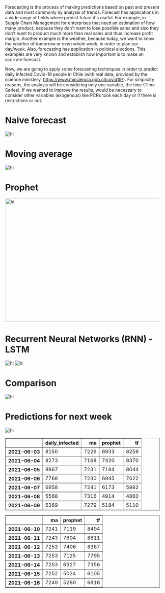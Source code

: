 Forecasting is the process of making predictions based on past and present data and most commonly by analysis of trends.
Forecast has applications in a wide range of fields where predict future it's useful. 
For example, in Supply Chain Management for enterprises that need an estimation of how many product, because they don't want to lose possible sales and also they don't want to product much more than real sales and thus increase profit margin.
Another example is the weather, because today, we want to know the weather of tomorrow or even whole week, in order to plan our day/week.
Also, forecasting has application in political elections. 
This examples are very known and establish how important is to make an acurrate forecast.


Now, we are going to apply some forecasting techniques in order to predict daily infected Covid-19 people in Chile (with real data, provided by the science ministery, https://www.minciencia.gob.cl/covid19/). For simplicity reasons, the analysis will be considering only one variable, the time (Time Series). If we wanted to improve the results, would be necessary to consider other variables (exogenous) like PCRs took each day or if there is restrictions or not. 

<h1> Naive forecast </h1>

<img src="https://raw.githubusercontent.com/RodrigoZelada/RodrigoZelada.github.io/master/images/naive.png" alt="hi" class="inline"/>

<h1> Moving average </h1>

<img src="https://raw.githubusercontent.com/RodrigoZelada/RodrigoZelada.github.io/master/images/ma.png" alt="hi" class="inline"/>

<h1> Prophet </h1>

<img src="https://raw.githubusercontent.com/RodrigoZelada/RodrigoZelada.github.io/master/images/prophet.png" width="800" height="400" alt="hi" class="inline"/>

<h1> Recurrent Neural Networks (RNN) - LSTM </h1>

<img src="https://raw.githubusercontent.com/RodrigoZelada/RodrigoZelada.github.io/master/images/loss_function.png" alt="hi" class="inline"/>

<img src="https://raw.githubusercontent.com/RodrigoZelada/RodrigoZelada.github.io/master/images/tensorflow.png" alt="hi" class="inline"/>

<h1> Comparison </h1>

<img src="https://raw.githubusercontent.com/RodrigoZelada/RodrigoZelada.github.io/master/images/test.png" alt="hi" class="inline"/>

<h1> Predictions for next week </h1>

<img src="https://raw.githubusercontent.com/RodrigoZelada/RodrigoZelada.github.io/master/images/predictions.png" alt="hi" class="inline"/>

<table border="1" class="dataframe">
  <thead>
    <tr style="text-align: right;">
      <th></th>
      <th>daily_infected</th>
      <th>ma</th>
      <th>prophet</th>
      <th>tf</th>
    </tr>
  </thead>
  <tbody>
    <tr>
      <th>2021-06-03</th>
      <td>8150</td>
      <td>7226</td>
      <td>6933</td>
      <td>8259</td>
    </tr>
    <tr>
      <th>2021-06-04</th>
      <td>8273</td>
      <td>7168</td>
      <td>7420</td>
      <td>8370</td>
    </tr>
    <tr>
      <th>2021-06-05</th>
      <td>8867</td>
      <td>7231</td>
      <td>7184</td>
      <td>8044</td>
    </tr>
    <tr>
      <th>2021-06-06</th>
      <td>7768</td>
      <td>7230</td>
      <td>6945</td>
      <td>7622</td>
    </tr>
    <tr>
      <th>2021-06-07</th>
      <td>6958</td>
      <td>7241</td>
      <td>6173</td>
      <td>5992</td>
    </tr>
    <tr>
      <th>2021-06-08</th>
      <td>5568</td>
      <td>7316</td>
      <td>4914</td>
      <td>4860</td>
    </tr>
    <tr>
      <th>2021-06-09</th>
      <td>5369</td>
      <td>7279</td>
      <td>5184</td>
      <td>5110</td>
    </tr>
  </tbody>
</table>

<table border="1" class="dataframe">
  <thead>
    <tr style="text-align: right;">
      <th></th>
      <th>ma</th>
      <th>prophet</th>
      <th>tf</th>
    </tr>
  </thead>
  <tbody>
    <tr>
      <th>2021-06-10</th>
      <td>7241</td>
      <td>7119</td>
      <td>8494</td>
    </tr>
    <tr>
      <th>2021-06-11</th>
      <td>7243</td>
      <td>7604</td>
      <td>8811</td>
    </tr>
    <tr>
      <th>2021-06-12</th>
      <td>7253</td>
      <td>7406</td>
      <td>8367</td>
    </tr>
    <tr>
      <th>2021-06-13</th>
      <td>7253</td>
      <td>7125</td>
      <td>7795</td>
    </tr>
    <tr>
      <th>2021-06-14</th>
      <td>7253</td>
      <td>6327</td>
      <td>7356</td>
    </tr>
    <tr>
      <th>2021-06-15</th>
      <td>7252</td>
      <td>5024</td>
      <td>6105</td>
    </tr>
    <tr>
      <th>2021-06-16</th>
      <td>7249</td>
      <td>5280</td>
      <td>6816</td>
    </tr>
  </tbody>
</table>
